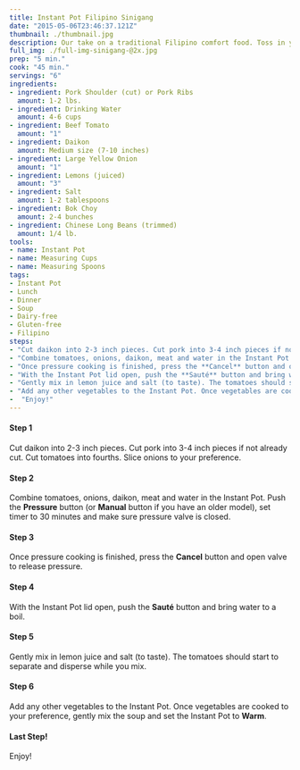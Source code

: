 ```yaml
---
title: Instant Pot Filipino Sinigang
date: "2015-05-06T23:46:37.121Z"
thumbnail: ./thumbnail.jpg
description: Our take on a traditional Filipino comfort food. Toss in your favorite vegetables in Step 6 or stick to our bok choy and Chinese long beans.
full_img: ./full-img-sinigang-@2x.jpg
prep: "5 min."
cook: "45 min."
servings: "6"
ingredients:
- ingredient: Pork Shoulder (cut) or Pork Ribs
  amount: 1-2 lbs.
- ingredient: Drinking Water
  amount: 4-6 cups
- ingredient: Beef Tomato
  amount: "1"
- ingredient: Daikon
  amount: Medium size (7-10 inches)
- ingredient: Large Yellow Onion
  amount: "1"
- ingredient: Lemons (juiced)
  amount: "3"
- ingredient: Salt
  amount: 1-2 tablespoons
- ingredient: Bok Choy
  amount: 2-4 bunches
- ingredient: Chinese Long Beans (trimmed)
  amount: 1/4 lb.
tools:
- name: Instant Pot
- name: Measuring Cups
- name: Measuring Spoons
tags:
- Instant Pot
- Lunch
- Dinner
- Soup
- Dairy-free
- Gluten-free
- Filipino
steps:
- "Cut daikon into 2-3 inch pieces. Cut pork into 3-4 inch pieces if not already cut. Cut tomatoes into fourths. Slice onions to your preference."
- "Combine tomatoes, onions, daikon, meat and water in the Instant Pot. Push the **Pressure** button (or **Manual** button if you have an older model), set timer to 30 minutes and make sure pressure valve is closed."
- "Once pressure cooking is finished, press the **Cancel** button and open valve to release pressure."
- "With the Instant Pot lid open, push the **Sauté** button and bring water to a boil."
- "Gently mix in lemon juice and salt (to taste). The tomatoes should start to separate and disperse while you mix."
- "Add any other vegetables to the Instant Pot. Once vegetables are cooked to your preference, gently mix the soup and set the Instant Pot to **Warm**."
-  "Enjoy!"
---
```


#### Step 1
Cut daikon into 2-3 inch pieces. Cut pork into 3-4 inch pieces if not already cut. Cut tomatoes into fourths. Slice onions to your preference.

#### Step 2
Combine tomatoes, onions, daikon, meat and water in the Instant Pot. Push the **Pressure** button (or **Manual** button if you have an older model), set timer to 30 minutes and make sure pressure valve is closed.

#### Step 3

Once pressure cooking is finished, press the **Cancel** button and open valve to release pressure.

#### Step 4

With the Instant Pot lid open, push the **Sauté** button and bring water to a boil.

#### Step 5

Gently mix in lemon juice and salt (to taste). The tomatoes should start to separate and disperse while you mix.

#### Step 6

Add any other vegetables to the Instant Pot. Once vegetables are cooked to your preference, gently mix the soup and set the Instant Pot to **Warm**.

#### Last Step!

Enjoy!
